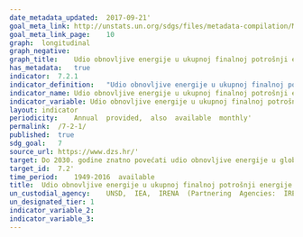 ```yaml
---
date_metadata_updated:	2017-09-21'
goal_meta_link:	http://unstats.un.org/sdgs/files/metadata-compilation/Metadata-Goal-7.pdf'
goal_meta_link_page:	10
graph:	longitudinal
graph_negative:	
graph_title:	Udio obnovljive energije u ukupnoj finalnoj potrošnji energije (%)
has_metadata:	true
indicator:	7.2.1
indicator_definition:	"Udio obnovljive energije u ukupnoj finalnoj potrošnji  postotak  je finalne potrošnje energije koji proizlazi iz obnovljivih izvora. Izvor: Eurostat"
indicator_name:	Udio obnovljive energije u ukupnoj finalnoj potrošnji energije
indicator_variable:	Udio obnovljive energije u ukupnoj finalnoj potrošnji energije (%)
layout:	indicator
periodicity:	Annual  provided,  also  available  monthly'
permalink:	/7-2-1/
published:	true
sdg_goal:	7
source_url:	https://www.dzs.hr/'
target:	Do 2030. godine znatno povećati udio obnovljive energije u globalnom energetskom miksu
target_id:	7.2'
time_period:	1949-2016  available
title:	Udio obnovljive energije u ukupnoj finalnoj potrošnji energije
un_custodial_agency:	UNSD,  IEA,  IRENA  (Partnering  Agencies:  IRENA,  Wold  Bank,  UN  Energy)
un_designated_tier:	1
indicator_variable_2:	
indicator_variable_3:	
---
```

